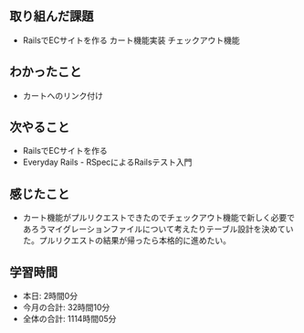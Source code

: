 ## 取り組んだ課題
- RailsでECサイトを作る カート機能実装 チェックアウト機能
## わかったこと
- カートへのリンク付け
## 次やること
- RailsでECサイトを作る
- Everyday Rails - RSpecによるRailsテスト入門
## 感じたこと
- カート機能がプルリクエストできたのでチェックアウト機能で新しく必要であろうマイグレーションファイルについて考えたりテーブル設計を決めていた。プルリクエストの結果が帰ったら本格的に進めたい。
## 学習時間
- 本日: 2時間0分
- 今月の合計: 32時間10分
- 全体の合計: 1114時間05分
